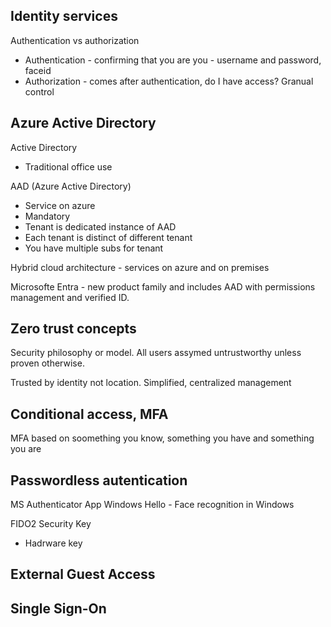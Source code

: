 ## Identity services 
Authentication vs authorization
- Authentication - confirming that you are you - username and password, faceid
- Authorization - comes after authentication, do I have access? Granual control

## Azure Active Directory 

Active Directory 
- Traditional office use 

AAD (Azure Active Directory)
- Service on azure 
- Mandatory
- Tenant is dedicated instance of AAD 
- Each tenant is distinct of different tenant 
- You have multiple subs for tenant 

Hybrid cloud architecture - services on azure and on premises 

Microsofte Entra - new product family and includes AAD with permissions management and verified ID. 

## Zero trust concepts 
Security philosophy or model.  All users assymed untrustworthy unless proven otherwise. 

Trusted by identity not location. 
Simplified, centralized management 

## Conditional access, MFA 
MFA based on soomething you know, something you have and something you are 

## Passwordless autentication 
MS Authenticator App 
Windows Hello - Face recognition in Windows 

FIDO2 Security Key 
- Hadrware key 


## External Guest Access 


## Single Sign-On

